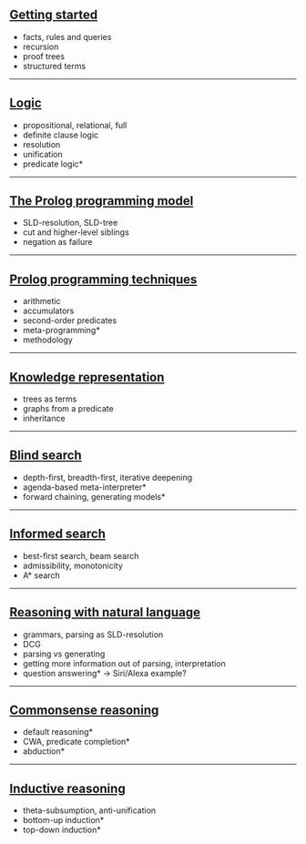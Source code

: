## [Getting started](intro.html)
- facts, rules and queries
- recursion
- proof trees
- structured terms

----

## [Logic](logic.html)
- propositional, relational, full
- definite clause logic
- resolution
- unification
- predicate logic*

----

## [The Prolog programming model](prolog1.html)
- SLD-resolution, SLD-tree
- cut and higher-level siblings
- negation as failure

----

## [Prolog programming techniques](prolog2.html)
- arithmetic
- accumulators
- second-order predicates
- meta-programming*
- methodology

----

## [Knowledge representation](kr.html)
- trees as terms
- graphs from a predicate
- inheritance

----

## [Blind search](search1.html)
- depth-first, breadth-first, iterative deepening
- agenda-based meta-interpreter*
- forward chaining, generating models*

----

## [Informed search](search2.html)
- best-first search, beam search
- admissibility, monotonicity
- A* search

----

## [Reasoning with natural language](language.html)
- grammars, parsing as SLD-resolution
- DCG
- parsing vs generating
- getting more information out of parsing, interpretation
- question answering* -> Siri/Alexa example?

----

## [Commonsense reasoning](default.html)
- default reasoning*
- CWA, predicate completion*
- abduction*

----

## [Inductive reasoning](induction.html)
- theta-subsumption, anti-unification
- bottom-up induction*
- top-down induction*
